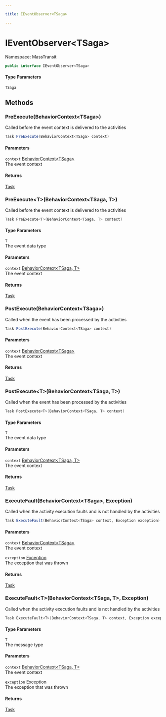 ```yaml
---

title: IEventObserver<TSaga>

---
```


# IEventObserver\<TSaga\>

Namespace: MassTransit

```csharp
public interface IEventObserver<TSaga>
```

#### Type Parameters

`TSaga`<br/>

## Methods

### **PreExecute(BehaviorContext\<TSaga\>)**

Called before the event context is delivered to the activities

```csharp
Task PreExecute(BehaviorContext<TSaga> context)
```

#### Parameters

`context` [BehaviorContext\<TSaga\>](../masstransit/behaviorcontext-1)<br/>
The event context

#### Returns

[Task](https://learn.microsoft.com/en-us/dotnet/api/system.threading.tasks.task)<br/>

### **PreExecute\<T\>(BehaviorContext\<TSaga, T\>)**

Called before the event context is delivered to the activities

```csharp
Task PreExecute<T>(BehaviorContext<TSaga, T> context)
```

#### Type Parameters

`T`<br/>
The event data type

#### Parameters

`context` [BehaviorContext\<TSaga, T\>](../masstransit/behaviorcontext-2)<br/>
The event context

#### Returns

[Task](https://learn.microsoft.com/en-us/dotnet/api/system.threading.tasks.task)<br/>

### **PostExecute(BehaviorContext\<TSaga\>)**

Called when the event has been processed by the activities

```csharp
Task PostExecute(BehaviorContext<TSaga> context)
```

#### Parameters

`context` [BehaviorContext\<TSaga\>](../masstransit/behaviorcontext-1)<br/>
The event context

#### Returns

[Task](https://learn.microsoft.com/en-us/dotnet/api/system.threading.tasks.task)<br/>

### **PostExecute\<T\>(BehaviorContext\<TSaga, T\>)**

Called when the event has been processed by the activities

```csharp
Task PostExecute<T>(BehaviorContext<TSaga, T> context)
```

#### Type Parameters

`T`<br/>
The event data type

#### Parameters

`context` [BehaviorContext\<TSaga, T\>](../masstransit/behaviorcontext-2)<br/>
The event context

#### Returns

[Task](https://learn.microsoft.com/en-us/dotnet/api/system.threading.tasks.task)<br/>

### **ExecuteFault(BehaviorContext\<TSaga\>, Exception)**

Called when the activity execution faults and is not handled by the activities

```csharp
Task ExecuteFault(BehaviorContext<TSaga> context, Exception exception)
```

#### Parameters

`context` [BehaviorContext\<TSaga\>](../masstransit/behaviorcontext-1)<br/>
The event context

`exception` [Exception](https://learn.microsoft.com/en-us/dotnet/api/system.exception)<br/>
The exception that was thrown

#### Returns

[Task](https://learn.microsoft.com/en-us/dotnet/api/system.threading.tasks.task)<br/>

### **ExecuteFault\<T\>(BehaviorContext\<TSaga, T\>, Exception)**

Called when the activity execution faults and is not handled by the activities

```csharp
Task ExecuteFault<T>(BehaviorContext<TSaga, T> context, Exception exception)
```

#### Type Parameters

`T`<br/>
The message type

#### Parameters

`context` [BehaviorContext\<TSaga, T\>](../masstransit/behaviorcontext-2)<br/>
The event context

`exception` [Exception](https://learn.microsoft.com/en-us/dotnet/api/system.exception)<br/>
The exception that was thrown

#### Returns

[Task](https://learn.microsoft.com/en-us/dotnet/api/system.threading.tasks.task)<br/>
